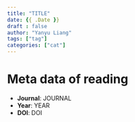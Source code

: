```yaml
---
title: "TITLE"
date: {{ .Date }}
draft : false
author: "Yanyu Liang"
tags: ["tag"]
categories: ["cat"]
---
```


# Meta data of reading

* **Journal**: JOURNAL
* **Year**: YEAR
* **DOI**: DOI
